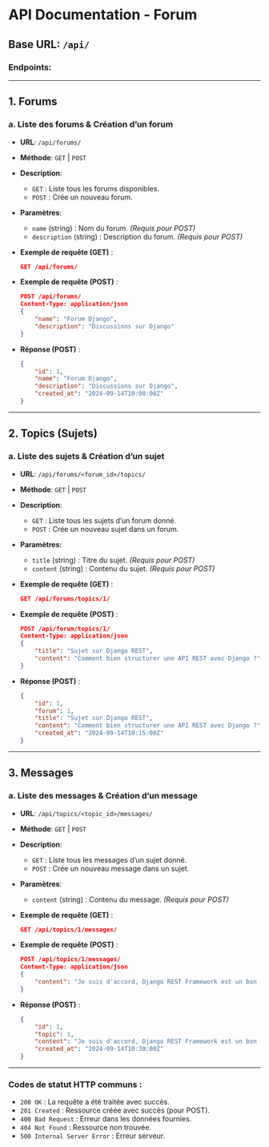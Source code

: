 # **API Documentation - Forum**

## **Base URL**: `/api/`

### **Endpoints**:

---

## 1. **Forums**
### a. **Liste des forums & Création d’un forum**

- **URL**: `/api/forums/`
- **Méthode**: `GET` | `POST`
- **Description**:
    - `GET` : Liste tous les forums disponibles.
    - `POST` : Crée un nouveau forum.

- **Paramètres**:
    - `name` (string) : Nom du forum. *(Requis pour POST)*
    - `description` (string) : Description du forum. *(Requis pour POST)*

- **Exemple de requête (GET)** :
    ```json
    GET /api/forums/
    ```

- **Exemple de requête (POST)** :
    ```json
    POST /api/forums/
    Content-Type: application/json
    {
        "name": "Forum Django",
        "description": "Discussions sur Django"
    }
    ```

- **Réponse (POST)** :
    ```json
    {
        "id": 1,
        "name": "Forum Django",
        "description": "Discussions sur Django",
        "created_at": "2024-09-14T10:00:00Z"
    }
    ```

---

## 2. **Topics (Sujets)**
### a. **Liste des sujets & Création d’un sujet**

- **URL**: `/api/forums/<forum_id>/topics/`
- **Méthode**: `GET` | `POST`
- **Description**:
    - `GET` : Liste tous les sujets d’un forum donné.
    - `POST` : Crée un nouveau sujet dans un forum.

- **Paramètres**:
    - `title` (string) : Titre du sujet. *(Requis pour POST)*
    - `content` (string) : Contenu du sujet. *(Requis pour POST)*

- **Exemple de requête (GET)** :
    ```json
    GET /api/forums/topics/1/
    ```

- **Exemple de requête (POST)** :
    ```json
    POST /api/forum/topics/1/
    Content-Type: application/json
    {
        "title": "Sujet sur Django REST",
        "content": "Comment bien structurer une API REST avec Django ?"
    }
    ```

- **Réponse (POST)** :
    ```json
    {
        "id": 1,
        "forum": 1,
        "title": "Sujet sur Django REST",
        "content": "Comment bien structurer une API REST avec Django ?",
        "created_at": "2024-09-14T10:15:00Z"
    }
    ```

---

## 3. **Messages**
### a. **Liste des messages & Création d’un message**

- **URL**: `/api/topics/<topic_id>/messages/`
- **Méthode**: `GET` | `POST`
- **Description**:
    - `GET` : Liste tous les messages d’un sujet donné.
    - `POST` : Crée un nouveau message dans un sujet.

- **Paramètres**:
    - `content` (string) : Contenu du message. *(Requis pour POST)*

- **Exemple de requête (GET)** :
    ```json
    GET /api/topics/1/messages/
    ```

- **Exemple de requête (POST)** :
    ```json
    POST /api/topics/1/messages/
    Content-Type: application/json
    {
        "content": "Je suis d'accord, Django REST Framework est un bon choix !"
    }
    ```

- **Réponse (POST)** :
    ```json
    {
        "id": 1,
        "topic": 1,
        "content": "Je suis d'accord, Django REST Framework est un bon choix !",
        "created_at": "2024-09-14T10:30:00Z"
    }
    ```

---

### **Codes de statut HTTP communs** :
- `200 OK` : La requête a été traitée avec succès.
- `201 Created` : Ressource créée avec succès (pour POST).
- `400 Bad Request` : Erreur dans les données fournies.
- `404 Not Found` : Ressource non trouvée.
- `500 Internal Server Error` : Erreur serveur.

